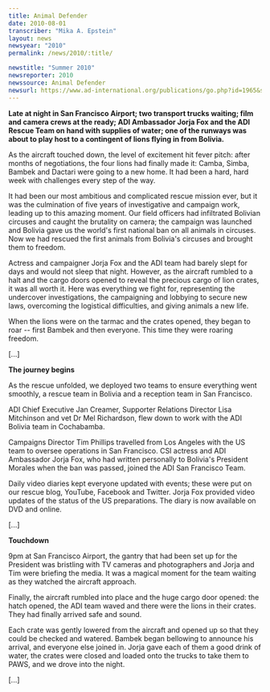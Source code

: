 ```yaml
---
title: Animal Defender
date: 2010-08-01
transcriber: "Mika A. Epstein"
layout: news
newsyear: "2010"
permalink: /news/2010/:title/

newstitle: "Summer 2010"
newsreporter: 2010
newssource: Animal Defender
newsurl: https://www.ad-international.org/publications/go.php?id=1965&si=98
---
```

 **Late at night in San Francisco Airport; two transport trucks waiting; film and camera crews at the ready; ADI Ambassador Jorja Fox and the ADI Rescue Team on hand with supplies of water; one of the runways was about to play host to a contingent of lions flying in from Bolivia.**

As the aircraft touched down, the level of excitement hit fever pitch: after months of negotiations, the four lions had finally made it: Camba, Simba, Bambek and Dactari were going to a new home. It had been a hard, hard week with challenges every step of the way.

It had been our most ambitious and complicated rescue mission ever, but it was the culmination of five years of investigative and campaign work, leading up to this amazing moment. Our field officers had infiltrated Bolivian circuses and caught the brutality on camera; the campaign was launched and Bolivia gave us the world's first national ban on all animals in circuses. Now we had rescued the first animals from Bolivia's circuses and brought them to freedom.

Actress and campaigner Jorja Fox and the ADI team had barely slept for days and would not sleep that night. However, as the aircraft rumbled to a halt and the cargo doors opened to reveal the precious cargo of lion crates, it was all worth it. Here was everything we fight for, representing the undercover investigations, the campaigning and lobbying to secure new laws, overcoming the logistical difficulties, and giving animals a new life.

When the lions were on the tarmac and the crates opened, they began to roar -- first Bambek and then everyone. This time they were roaring freedom.

[...]

**The journey begins**

As the rescue unfolded, we deployed two teams to ensure everything went smoothly, a rescue team in Bolivia and a reception team in San Francisco.

ADI Chief Executive Jan Creamer, Supporter Relations Director Lisa Mitchinson and vet Dr Mel Richardson, flew down to work with the ADI Bolivia team in Cochabamba.

Campaigns Director Tim Phillips travelled from Los Angeles with the US team to oversee operations in San Francisco. CSI actress and ADI Ambassador Jorja Fox, who had written personally to Bolivia's President Morales when the ban was passed, joined the ADI San Francisco Team.

Daily video diaries kept everyone updated with events; these were put on our rescue blog, YouTube, Facebook and Twitter. Jorja Fox provided video updates of the status of the US preparations. The diary is now available on DVD and online.

[...]

**Touchdown**

9pm at San Francisco Airport, the gantry that had been set up for the President was bristling with TV cameras and photographers and Jorja and Tim were briefing the media. It was a magical moment for the team waiting as they watched the aircraft approach.

Finally, the aircraft rumbled into place and the huge cargo door opened: the hatch opened, the ADI team waved and there were the lions in their crates. They had finally arrived safe and sound.

Each crate was gently lowered from the aircraft and opened up so that they could be checked and watered. Bambek began bellowing to announce his arrival, and everyone else joined in. Jorja gave each of them a good drink of water, the crates were closed and loaded onto the trucks to take them to PAWS, and we drove into the night.

[...]
